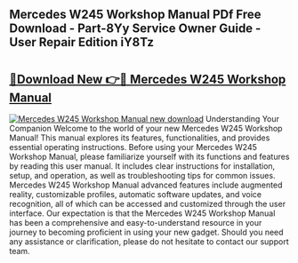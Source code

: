 ## Mercedes W245 Workshop Manual PDf Free Download - Part-8Yy Service Owner Guide - User Repair Edition iY8Tz

# <h2><a href="http://cf27441.oget.top/?id=Mercedes+W245+Workshop+Manual">🔗Download New 👉🔴 Mercedes W245 Workshop Manual</a></h2>

[![Mercedes W245 Workshop Manual new download](https://i.imgur.com/5g1atiW.png)](http://cf27441.oget.top/?id=Mercedes+W245+Workshop+Manual)
Understanding Your Companion Welcome to the world of your new Mercedes W245 Workshop Manual! This manual explores its features, functionalities, and provides essential operating instructions. Before using your Mercedes W245 Workshop Manual, please familiarize yourself with its functions and features by reading this user manual. It includes clear instructions for installation, setup, and operation, as well as troubleshooting tips for common issues. Mercedes W245 Workshop Manual advanced features include augmented reality, customizable profiles, automatic software updates, and voice recognition, all of which can be accessed and customized through the user interface. Our expectation is that the Mercedes W245 Workshop Manual has been a comprehensive and easy-to-understand resource in your journey to becoming proficient in using your new gadget. Should you need any assistance or clarification, please do not hesitate to contact our support team.
